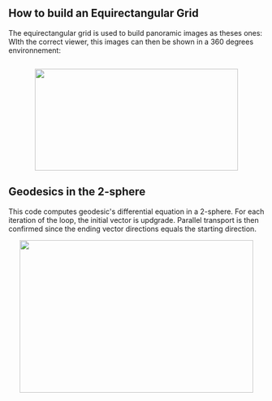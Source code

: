 ## How to build an Equirectangular Grid

The equirectangular grid is used to build panoramic images as theses ones:
WIth the correct viewer, this images can then be shown in a 360 degrees environnement:
<p align="center">
  <img width="400" height="https://veer.tv/photos/improved-street-jazz-concert-180510">
</p>

<p align="center">
  <img width="400" height="200" src="https://github.com/javierdejuan/stuff/blob/master/differential_geometry/grid%20web.png">
</p>



## Geodesics in the 2-sphere

This code computes geodesic's differential equation in a 2-sphere. For each iteration of the loop, the initial vector is updgrade.
Parallel transport is then confirmed since the ending vector directions equals the starting direction.
<p align="center">
  <img width="460" height="300" src="https://github.com/javierdejuan/stuff/blob/master/differential_geometry/Equirectangular.png">
</p>
